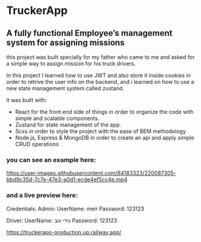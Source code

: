 # TruckerApp

## A fully functional Employee’s management system for assigning missions

this project was built specially for my father who came to me and asked for a simple way to assign mission for his truck drivers.

In this project I learned how to use JWT and also store it inside cookies in order to retrive the user info on the backend, and i learned on how to use a new state management system called zustand.

it was built with:
* React for the front end side of things in order to organize the code with simple and scalable components.
* Zustand for state management of the app.
* Scss in order to style the project with the ease of BEM methodology
* Node.js, Express & MongoDB in order to create an api and apply simple CRUD operations

### you can see an example here:
https://user-images.githubusercontent.com/84183323/220087305-bbd9c35d-7c7e-47e3-a0d1-ecde4ef5cc4e.mp4

### and a live preview here:
Credentials:
Admin:
UserName: meir
Password: 123123

Driver:
UserName: גידי גוב
Password: 123123

https://truckerapp-production.up.railway.app/
